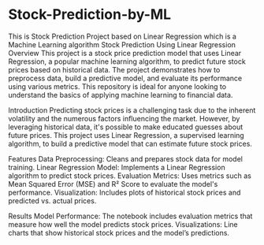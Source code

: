 # Stock-Prediction-by-ML
This is Stock Prediction Project based on Linear Regression which is a Machine Learning algorithm
Stock Prediction Using Linear Regression
Overview
This project is a stock price prediction model that uses Linear Regression, a popular machine learning algorithm, to predict future stock prices based on historical data. The project demonstrates how to preprocess data, build a predictive model, and evaluate its performance using various metrics. This repository is ideal for anyone looking to understand the basics of applying machine learning to financial data.

Introduction
Predicting stock prices is a challenging task due to the inherent volatility and the numerous factors influencing the market. However, by leveraging historical data, it's possible to make educated guesses about future prices. This project uses Linear Regression, a supervised learning algorithm, to build a predictive model that can estimate future stock prices.

Features
Data Preprocessing: Cleans and prepares stock data for model training.
Linear Regression Model: Implements a Linear Regression algorithm to predict stock prices.
Evaluation Metrics: Uses metrics such as Mean Squared Error (MSE) and R² Score to evaluate the model's performance.
Visualization: Includes plots of historical stock prices and predicted vs. actual prices.

Results
Model Performance: The notebook includes evaluation metrics that measure how well the model predicts stock prices.
Visualizations: Line charts that show historical stock prices and the model’s predictions.
